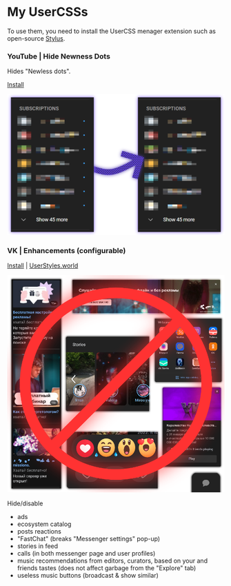 # My UserCSSs
To use them, you need to install the UserCSS menager extension such as open-source [Stylus](https://github.com/openstyles/stylus).


### YouTube | Hide Newness Dots
Hides "Newless dots".

[Install](https://github.com/a0eoc/UserCSS/raw/main/YouTube.com/Hide-Newness-Dots.user.css)

[![Screenshot](YouTube.com/Hide-Newness-Dots_Preview_Thumbnail.png)](YouTube.com/Hide-Newness-Dots_Preview.png)


### VK | Enhancements (configurable)

[Install](https://github.com/a0eoc/UserCSS/raw/main/VK.com/Enhancements.user.css) | [UserStyles.world](https://userstyles.world/style/4733/enhancements-for-vk)

[![Preview](VK.com/Enhancements_Preview_Thumbnail.png)](https://github.com/a0eoc/UserCSS/raw/main/VK.com/Enhancements_Preview.png)

Hide/disable
- ads
- ecosystem catalog
- posts reactions
- "FastChat" (breaks "Messenger settings" pop-up)
- stories in feed
- calls (in both messenger page and user profiles)
- music recommendations from editors, curators, based on your and friends tastes (does not affect garbage from the "Explore" tab)
- useless music buttons (broadcast & show similar)
